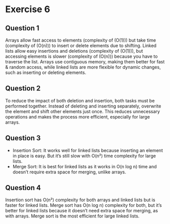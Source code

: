 # Exercise 6

## Question 1

Arrays allow fast access to elements (complexity of (O(1))) but take time (complexity of (O(n))) to insert or delete elements due to shifting. Linked lists allow easy insertions and deletions (complexity of (O(1))), but accessing elements is slower (complexity of (O(n))) because you have to traverse the list. Arrays use contiguous memory, making them better for fast & random access, while linked lists are more flexible for dynamic changes, such as inserting or deleting elements.

## Question 2

To reduce the impact of both deletion and insertion, both tasks must be performed together. Instead of deleting and inserting separately, overwrite the element and shift other elements just once. This reduces unnecessary operations and makes the process more efficient, especially for large arrays.

## Question 3

- Insertion Sort: It works well for linked lists because inserting an element in place is easy. But it’s still slow with O(n²) time complexity for large lists.
- Merge Sort: It is best for linked lists as it works in O(n log n) time and doesn’t require extra space for merging, unlike arrays.

## Question 4

Insertion sort has O(n²) complexity for both arrays and linked lists but is faster for linked lists. Merge sort has O(n log n) complexity for both, but it’s better for linked lists because it doesn’t need extra space for merging, as with arrays. Merge sort is the most efficient for large linked lists.